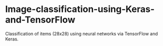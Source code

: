 # Image-classification-using-Keras-and-TensorFlow
Classification of items (28x28) using neural networks via TensorFlow and Keras. 
